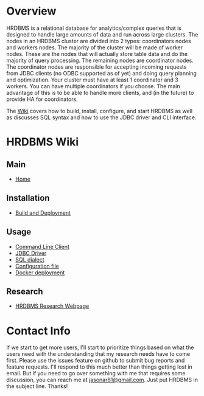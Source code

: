 # Overview
HRDBMS is a relational database for analytics/complex queries that is designed to handle large amounts of data and run across large clusters.
The nodes in an HRDBMS cluster are divided into 2 types: coordinators nodes and workers nodes.  The majority of the cluster will be made of worker nodes.  These are the nodes that will actually store table data and do the majority of query processing.  The remaining nodes are coordinator nodes.  The coordinator nodes are responsible for accepting incoming requests from JDBC clients (no ODBC supported as of yet) and doing query planning and optimization.  Your cluster must have at least 1 coordinator and 3 workers.  You can have multiple coordinators if you choose.  The main advantage of this is to be able to handle more clients, and (in the future) to provide HA for coordinators.

The [Wiki](https://github.com/IITDBGroup/HRDBMS/wiki) covers how to build, install, configure, and start HRDBMS as well as discusses SQL syntax and how to use the JDBC driver and CLI interface.

# HRDBMS Wiki #

## Main ##

* [Home][home]

## Installation ##

* [Build and Deployment][build]

## Usage ##

* [Command Line Client][cli]
* [JDBC Driver][jdbc]
* [SQL dialect][sql]
* [Configuration file][config]
* [Docker deployment][docker]

## Research ##

* [HRDBMS Research Webpage](http://www.cs.iit.edu/%7edbgroup/research/hrdbms.php)

[home]: https://github.com/IITDBGroup/HRDBMS/wiki/Home
[build]: https://github.com/IITDBGroup/HRDBMS/wiki/build
[sql]: https://github.com/IITDBGroup/HRDBMS/wiki/sql_dialect
[cli]: https://github.com/IITDBGroup/HRDBMS/wiki/cli
[jdbc]: https://github.com/IITDBGroup/HRDBMS/wiki/jdbc
[config]: https://github.com/IITDBGroup/HRDBMS/wiki/config_file
[docker]: https://github.com/IITDBGroup/HRDBMS/wiki/docker

# Contact Info

If we start to get more users, I'll start to prioritize things based on what the users need with the understanding that my research needs have to come first.  Please use the issues feature on github to submit bug reports and feature requests.  I'll respond to this much better than things getting lost in email.  But if you need to go over something with me that requires some discussion, you can reach me at jasonar81@gmail.com.  Just put HRDBMS in the subject line.  Thanks!


